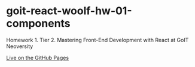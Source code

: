 # goit-react-woolf-hw-01-components
Homework 1. Tier 2. Mastering Front-End Development with React at GoIT Neoversity

[Live on the GitHub Pages](https://stdev33.github.io/goit-react-woolf-hw-01-components/)
